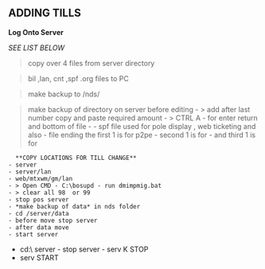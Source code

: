 ## ADDING TILLS ##

**Log Onto Server**

*SEE LIST BELOW*

> copy over 4 files from server directory

> bil ,lan, cnt ,spf .org files to  PC

> make backup to /nds/

> make backup of directory on server before editing
	- > add after last number copy and paste required amount
	- > CTRL A - for enter return and bottom of file
	-
	- spf file used for pole display , web ticketing and also
	- file ending the first 1 is for p2pe
	- second 1 is for
	- and third 1 is for
	  
	  **COPY LOCATIONS FOR TILL CHANGE**
	- server
	- server/lan
	- web/mtxwm/gm/lan
	- > Open CMD - C:\bosupd - run dmimpmig.bat
	- > clear all 98  or 99
	- stop pos server
	- *make backup of data* in nds folder
	- cd /server/data
	- before move stop server
	- after data move
	- start server
- cd:\ server - stop server - serv K STOP
- serv START